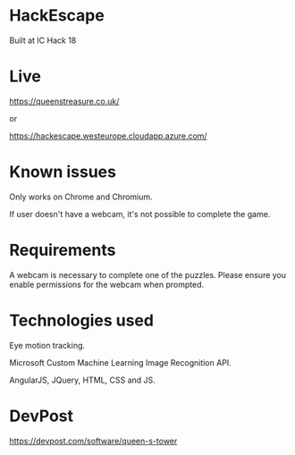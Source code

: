 # HackEscape

Built at IC Hack 18

# Live

https://queenstreasure.co.uk/

or

https://hackescape.westeurope.cloudapp.azure.com/

# Known issues

Only works on Chrome and Chromium.

If user doesn't have a webcam, it's not possible to complete the game.

# Requirements

A webcam is necessary to complete one of the puzzles. Please ensure you enable permissions for the webcam when prompted.

# Technologies used

Eye motion tracking.

Microsoft Custom Machine Learning Image Recognition API.

AngularJS, JQuery, HTML, CSS and JS.

# DevPost
https://devpost.com/software/queen-s-tower
